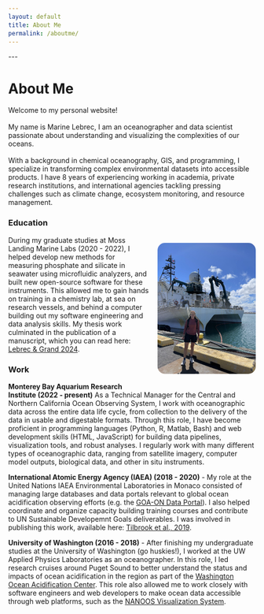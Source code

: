 ```yaml
---
layout: default
title: About Me
permalink: /aboutme/
---
```

<link rel="stylesheet" href="custom.css">
---

# About Me

Welcome to my personal website! <br><br>
My name is Marine Lebrec, I am an oceanographer and data scientist passionate about understanding and visualizing the complexities of our oceans. <br><br>
With a background in chemical oceanography, GIS, and programming, I specialize in transforming complex environmental datasets into accessible products. I have 8 years of experiencing working in academia, private research institutions, and international agencies tackling pressing challenges such as climate change, ecosystem monitoring, and resource management.

### Education

<p style="float: right; margin-left: 15px;">
    <img src="/images/cruise.jpeg" alt="My Image" width="200" style="border-radius: 15px;">
    <br>
</p>

During my graduate studies at Moss Landing Marine Labs (2020 - 2022), I helped develop new methods for measuring phosphate and silicate in seawater using microfluidic analyzers, and built new open-source software for these instruments. 
This allowed me to gain hands on training in a chemistry lab, at sea on research vessels, and behind a computer building out my software engineering and data analysis skills. My thesis work culminated in the publication of a manuscript, which you can read here: [Lebrec & Grand 2024](https://doi.org/10.3389/fmars.2024.1354780). 

### Work

**Monterey Bay Aquarium Research Institute  (2022 - present)** As a Technical Manager for the Central and Northern California Ocean Observing System, I work with oceanographic data across the entire data life cycle, from collection to the delivery of the data in usable and digestable formats. Through this role, I have become proficient in programming languages (Python, R, Matlab, Bash) and web development skills (HTML, JavaScript) for building data pipelines, visualization tools, and robust analyses. I regularly work with many different types of oceanographic data, ranging from satellite imagery, computer model outputs, biological data, and other in situ instruments.

**International Atomic Energy Agency (IAEA) (2018 - 2020)** - My role at the United Nations IAEA Environmental Laboratories in Monaco consisted of managing large databases and data portals relevant to global ocean acidification observing efforts (e.g. the [GOA-ON Data Portal](https://portal.goa-on.org/Explorer)). I also helped coordinate and organize capacity building training courses and contribute to UN Sustainable Developemnt Goals deliverables. I was involved in publishing this work, available here: [Tilbrook et al., 2019](https://www.frontiersin.org/journals/marine-science/articles/10.3389/fmars.2019.00337/full).

**University of Washington (2016 - 2018)** - After finishing my undergraduate studies at the University of Washington (go huskies!), I worked at the UW Applied Physics Laboratories as an oceanographer. In this role, I led research cruises around Puget Sound to better understand the status and impacts of ocean acidification in the region as part of the [Washington Ocean Acidification Center](https://oceanacidification.uw.edu/). This role also allowed me to work closely with software engineers and web developers to make ocean data accessible through web platforms, such as the [NANOOS Visualization System](https://nvs.nanoos.org/).


